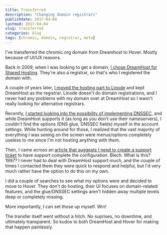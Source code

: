 ```yaml
---
title: Transferred
description: "Changing domain registrars"
publishdate: 2017-04-04
lastmod: 2017-04-04
slug: transferred
categories: blog
tags: [chromic, domain, registrar, meta]
---
```


<p class="p-summary">
  I've transferred the chromic.org domain from Dreamhost to Hover. Mostly because
  of UI/UX reasons.
</p>

<!--more-->

Back in 2009, when I was looking to get a domain,
[I chose DreamHost for Shared Hosting](https://chromic.org/blog/the-web-and-i/#hosting).
They're also a registrar, so that's who I registered the domain with.

A couple of years later, [I moved the hosting part to 
Linode](https://chromic.org/blog/the-web-and-i/#vps)
and kept DreamHost as the registrar. Linode doesn't do domain registrations, and I never had any problems
with my domain over at DreamHost so I wasn't really looking for alternative registrars.

Recently, [I started looking into the possibility of implementing DNSSEC](https://chromic.org/blog/renewed/#dnssec),
and while DreamHost supports it (as long as you don't use their nameservers), I couldn't find the options
(DNS glue, DNSSEC fields) myself in the account settings. While hunting around for those, I realized that
the vast majority of everything I was seeing on the screen were menus/options completely useless to me
since I'm not hosting anything with them.

Then, I came across an [article that suggests I need to create a support ticket](https://help.dreamhost.com/hc/en-us/articles/219539467-DNSSEC-overview)
to have support complete the configuration. Blech. What is this? 1997? I never had to deal with DreamHost
support much, and the couple of times I contacted them they were quick to respond and helpful, but I'd very
much rather have the option to do this on my own.

I did a couple of searches to see what my options were and decided to move to Hover. They don't do hosting,
their UI focuses on domain-related features, and the glue/DNSSEC settings aren't hidden away multiple levels
deep or completely missing.

More importantly, I can set those up myself. Win!

The transfer itself went without a hitch. No suprises, no downtime, and ultimately transparent. So kudos
to both DreamHost and Hover for making that happen painlessly.
